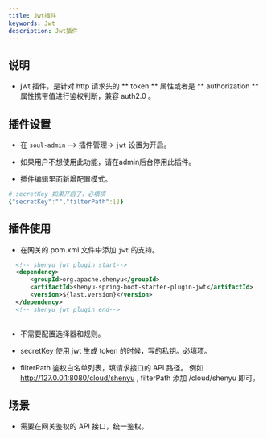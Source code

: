 ```yaml
---
title: Jwt插件
keywords: Jwt
description: Jwt插件
---
```


## 说明

* jwt 插件，是针对 http 请求头的 ** token ** 属性或者是 ** authorization ** 属性携带值进行鉴权判断，兼容 auth2.0 。

## 插件设置

* 在 `soul-admin` --> 插件管理-> `jwt` 设置为开启。

* 如果用户不想使用此功能，请在admin后台停用此插件。

* 插件编辑里面新增配置模式。

```yaml
# secretKey 如果开启了，必填项
{"secretKey":"","filterPath":[]} 
```

## 插件使用

* 在网关的 pom.xml 文件中添加 `jwt` 的支持。

```xml
  <!-- shenyu jwt plugin start-->
  <dependency>
      <groupId>org.apache.shenyu</groupId>
      <artifactId>shenyu-spring-boot-starter-plugin-jwt</artifactId>
      <version>${last.version}</version>
  </dependency>
  <!-- shenyu jwt plugin end-->
  
``` 
* 不需要配置选择器和规则。

* secretKey 使用 jwt 生成 token 的时候，写的私钥。必填项。

* filterPath 鉴权白名单列表，填请求接口的 API 路径。 例如：http://127.0.0.1:8080/cloud/shenyu , filterPath 添加 /cloud/shenyu 即可。

## 场景

* 需要在网关鉴权的 API 接口，统一鉴权。


